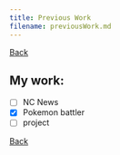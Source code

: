 ```yaml
---
title: Previous Work
filename: previousWork.md
---
```


[Back](index)

## My work:

- [ ] NC News
- [x] Pokemon battler
- [ ] project

[Back](index)
